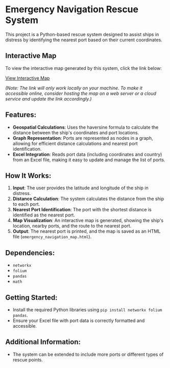 # Emergency Navigation Rescue System

This project is a Python-based rescue system designed to assist ships in distress by identifying the nearest port based on their current coordinates.

## Interactive Map
To view the interactive map generated by this system, click the link below:

[View Interactive Map](file:///D:/github%20repos/Emergency-Navigation-Rescue-System/emergency_navigation_map.html)

*(Note: The link will only work locally on your machine. To make it accessible online, consider hosting the map on a web server or a cloud service and update the link accordingly.)*

## Features:
- **Geospatial Calculations**: Uses the haversine formula to calculate the distance between the ship's coordinates and port locations.
- **Graph Representation**: Ports are represented as nodes in a graph, allowing for efficient distance calculations and nearest port identification.
- **Excel Integration**: Reads port data (including coordinates and country) from an Excel file, making it easy to update and manage the list of ports.

## How It Works:
1. **Input**: The user provides the latitude and longitude of the ship in distress.
2. **Distance Calculation**: The system calculates the distance from the ship to each port.
3. **Nearest Port Identification**: The port with the shortest distance is identified as the nearest port.
4. **Map Visualization**: An interactive map is generated, showing the ship's location, nearby ports, and the route to the nearest port.
5. **Output**: The nearest port is printed, and the map is saved as an HTML file (`emergency_navigation_map.html`).

## Dependencies:
- `networkx`
- `folium`
- `pandas`
- `math`

## Getting Started:
- Install the required Python libraries using `pip install networkx folium pandas`.
- Ensure your Excel file with port data is correctly formatted and accessible.

## Additional Information:
- The system can be extended to include more ports or different types of rescue points.
